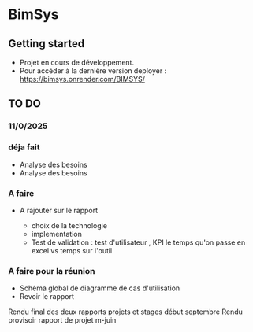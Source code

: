 # BimSys



## Getting started

- Projet en cours de développement.
- Pour accéder à la dernière version deployer : https://bimsys.onrender.com/BIMSYS/



## TO DO

### 11/0/2025
### déja fait
- Analyse des besoins
- Analyse des besoins

  
### A faire
- A rajouter sur le rapport 
  
  - choix de la technologie
  - implementation
  - Test de validation : test d'utilisateur , KPI le temps qu'on passe en excel vs temps sur l'outil
  
### A faire pour la réunion
- Schéma global de diagramme de cas d'utilisation
- Revoir le rapport

  
  
Rendu final des deux rapports projets et stages début septembre
Rendu provisoir rapport de projet m-juin



